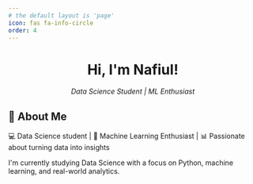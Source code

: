 ```yaml
---
# the default layout is 'page'
icon: fas fa-info-circle
order: 4
---
```


<div align="center">
  <h1> Hi, I'm Nafiul!</h1>
  <p><em>Data Science Student | ML Enthusiast</em></p>
</div>

## 🎯 About Me

💻 Data Science student | 🧠 Machine Learning Enthusiast | 📊 Passionate about turning data into insights

I'm currently studying Data Science with a focus on Python, machine learning, and real-world analytics.
